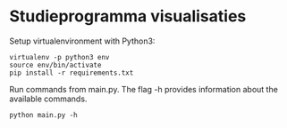# Studieprogramma visualisaties

Setup virtualenvironment with Python3:

```
virtualenv -p python3 env
source env/bin/activate
pip install -r requirements.txt
```

Run commands from main.py. The flag -h provides information about the available commands.
```
python main.py -h
```
